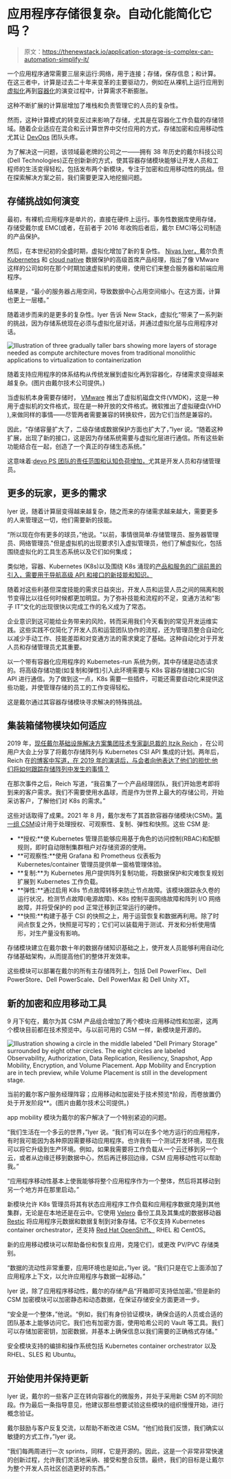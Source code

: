 # 应用程序存储很复杂。自动化能简化它吗？

> 原文：<https://thenewstack.io/application-storage-is-complex-can-automation-simplify-it/>

一个应用程序通常需要三层来运行:网络，用于连接；存储，保存信息；和计算。在这三者中，计算是过去二十年来变革的主要驱动力，例如在从裸机上运行应用到[虚拟化](https://thenewstack.io/the-next-evolution-of-virtualization-infrastructure/)再到[容器化](https://thenewstack.io/category/containers/)的演变过程中，计算需求不断膨胀。

这种不断扩展的计算层增加了堆栈和负责管理它的人员的复杂性。

然而，这种计算模式的转变反过来影响了存储，尤其是在容器化工作负载的存储领域。随着企业适应在混合和云计算世界中交付应用的方式，存储加密和应用移动性尤其让 [DevOps](https://thenewstack.io/category/devops/) 团队头疼。

为了解决这一问题，该领域最老牌的公司之一——拥有 38 年历史的戴尔科技公司(Dell Technologies)正在创新新的方式，使其容器存储模块能够让开发人员和工程师的生活变得轻松，包括发布两个新模块，专注于加密和应用移动性的挑战。但在探索解决方案之前，我们需要更深入地挖掘问题。

## 存储挑战如何演变

最初，有裸机:应用程序是单片的，直接在硬件上运行。事务性数据库使用存储，存储受戴尔或 EMC(或者，在前者于 2016 年收购后者后，戴尔 EMC)等公司制造的产品保护。

然后，在本世纪初的全盛时期，虚拟化增加了新的复杂性。 [Nivas Iyer，](https://www.linkedin.com/in/nivasiyer/)戴尔负责 [Kubernetes](https://thenewstack.io/category/kubernetes/) 和 [cloud native](https://thenewstack.io/category/cloud-native/) 数据保护的高级首席产品经理，指出了像 VMware 这样的公司如何在那个时期加速虚拟机的使用，使用它们来整合服务器和前端应用程序。

结果是，“最小的服务器占用空间，导致数据中心占用空间缩小。在这方面，计算也更上一层楼。”

随着进步而来的是更多的复杂性。Iyer 告诉 New Stack，虚拟化“带来了一系列新的挑战，因为存储系统现在必须与虚拟化层对话，并通过虚拟化层与应用程序对话。

![Illustration of three gradually taller bars showing more layers of storage needed as compute architecture moves from traditional monolithic applications to virtualization to containerization](img/9c8ed5cfc113cf2d67254217f910d0aa.png)

随着支持应用程序的体系结构从传统发展到虚拟化再到容器化，存储需求变得越来越复杂。(图片由戴尔技术公司提供。)

当虚拟机本身需要存储时， [VMware](https://tanzu.vmware.com?utm_content=inline-mention) 推出了虚拟机磁盘文件(VMDK)，这是一种用于虚拟机的文件格式，现在是一种开放的文件格式。微软推出了虚拟硬盘(VHD ),来做同样的事情——尽管两者需要兼容的转换软件，因为它们当然是兼容的。

因此，“存储容量扩大了，二级存储或数据保护方面也扩大了，”Iyer 说。“随着这种扩展，出现了新的接口，这是因为存储系统需要与虚拟化层进行通信。所有这些新功能结合在一起，创造了一个真正的存储生态系统。”

这意味着:[devo PS 团队的责任范围和认知负荷增加，](https://thenewstack.io/this-cant-be-normal-the-tech-industry-after-a-year-of-burnout/)尤其是开发人员和存储管理员。

## 更多的玩家，更多的需求

Iyer 说，随着计算层变得越来越复杂，随之而来的存储需求越来越大，需要更多的人来管理这一切，他们需要新的技能。

“所以现在你有更多的球员，”他说。"以前，事情很简单:存储管理员、服务器管理员、网络管理员."但是虚拟机的出现要求引入虚拟管理员，他们了解虚拟化，包括围绕虚拟化的工具生态系统以及它们如何集成；

类似地，容器、Kubernetes (K8s)以及围绕 K8s 涌现的[产品和服务的广阔前景的引入，需要用于导航高级 API 和接口的新技能和知识。](https://landscape.cncf.io/)

随着对这些利基但深度技能的需求日益突出，开发人员和运营人员之间的隔离和脱节变得比以往任何时候都更加明显。为了弥补技能和流程的不足，变通方法和“影子 IT”文化的出现很快以完成工作的名义成为了常态。

企业意识到这可能给业务带来的风险，转而采用我们今天看到的常见开发运维实践。这些实践不仅简化了开发人员和运营团队协作的流程，还为管理员整合自动化以减少手动工作、技能差距和对变通方法的需求奠定了基础。这种自动化对于开发人员和存储管理员尤其重要。

以一个带有容器化应用程序的 Kubernetes-run 系统为例，其中存储是动态请求的。将高级存储功能(如复制和弹性)引入此环境需要与 K8s 容器存储接口(CSI) API 进行通信。为了做到这一点，K8s 需要一些插件，可能还需要自动化来提供这些功能，并使管理存储的员工的工作变得轻松。

这是戴尔通过其容器存储模块寻求解决的特殊挑战。

## 集装箱储物模块如何适应

2019 年，[现任戴尔基础设施解决方案集团技术专家副总裁的 Itzik Reich](https://www.linkedin.com/in/itzikreich) ，在公司用户大会上分享了将戴尔存储阵列与 Kubernetes CSI API 集成的计划。两年后，Reich 在[的博客中写道，在 2019 年的演讲后，与会者向他表达了他们的担忧:他们将如何跟踪存储阵列中发生的事情？](https://infohub.delltechnologies.com/p/introducing-dell-container-storage-modules-csm-part-1-the-why/)

在那次事件之后，Reich 写道，“我召集了一个产品经理团队，我们开始思考即将到来的客户需求。我们不需要使用水晶球，而是作为世界上最大的存储公司，开始采访客户，了解他们对 K8s 的需求。”

这些对话取得了成果。2021 年 8 月，戴尔发布了其首款容器存储模块(CSM)。[第一组 CSM](https://infohub.delltechnologies.com/p/part-2-the-what-introducing-dell-container-storage-modules-csm/)设计用于处理授权、可观察性、复制、弹性和快照。这些 CSM 是:

*   **授权:**使 Kubernetes 管理员能够应用基于角色的访问控制(RBAC)和配额规则，即时自动限制集群租户对存储资源的使用。
*   **可观察性:**使用 Grafana 和 Prometheus 仪表板为 Kubernetes/container 管理员提供单一窗格管理体验。
*   **复制:**为 Kubernetes 用户提供阵列复制功能，将数据保护和灾难恢复规划扩展到 Kubernetes 工作负载。
*   **弹性:**通过启用 K8s 节点故障转移来防止节点故障。该模块跟踪永久卷的运行状况，检测节点故障(电源故障)、K8s 控制平面网络故障和阵列 I/O 网络故障，并将受保护的 pod 正常迁移到正常运行的硬件。
*   **快照:**构建于基于 CSI 的快照之上，用于运营恢复和数据再利用。除了时间点恢复之外，快照是可写的；它们可以装载用于测试、开发和分析使用情形，对生产量没有影响。

存储模块建立在戴尔数十年的数据存储知识基础之上，使开发人员能够利用自动化存储基础架构，从而提高他们的整体开发效率。

这些模块可以部署在戴尔的所有主存储阵列上，包括 Dell PowerFlex、Dell PowerStore、Dell PowerScale、Dell PowerMax 和 Dell Unity XT。

## 新的加密和应用移动工具

9 月下旬在，戴尔为其 CSM 产品组合增加了两个模块:应用移动性和加密，这两个模块目前都在技术预览中。与以前可用的 CSM 一样，新模块是开源的。

![Illustration showing a circle in the middle labeled "Dell Primary Storage" surrounded by eight other circles. The eight circles are labeled Observability, Authorization, Data Replication, Resiliency, Snapshot, App Mobility, Encryption, and Volume Placement. App Mobility and Encryption are in tech preview, while Volume Placement is still in the development stage. ](img/3ff0f29ecfed1b29f4c00719b662f23e.png)

当前的戴尔客户服务经理阵容；应用移动和加密处于技术预览*阶段，而卷放置仍处于开发阶段**。(图片由戴尔技术公司提供。)

app mobility 模块为戴尔的客户解决了一个特别紧迫的问题。

“我们生活在一个多云的世界，”Iyer 说。“我们有可以在多个地方运行的应用程序，有时我可能因为各种原因需要移动应用程序。也许我有一个测试开发环境，现在我可以将它升级到生产环境。例如，如果我需要将工作负载从一个云迁移到另一个云，或者从边缘迁移到数据中心，然后再迁移回边缘，CSM 应用移动性可以帮助我。”

“应用程序移动性基本上使我能够将整个应用程序作为一个整体，然后将其移动到另一个地方并在那里启动。”

新模块允许 K8s 管理员将其有状态应用程序工作负载和应用程序数据克隆到其他集群，无论是在本地还是在云中。它使用 [Velero](https://velero.io/) 备份工具及其集成的数据移动器 [Restic](https://restic.net/) 将应用程序元数据和数据复制到对象存储。它不仅支持 Kubernetes container orchestrator，还支持 [Red Hat OpenShift、](https://www.openshift.com/try?utm_content=inline-mention) RHEL 和 CentOS。

新的应用移动模块可以帮助备份和恢复应用，克隆它们，或更改 PV/PVC 存储类别。

“数据的流动性非常重要，应用环境也是如此，”Iyer 说。“我们只是在它上面添加了应用程序上下文，以允许应用程序与数据一起移动。”

Iyer 说，除了应用程序移动性，戴尔的存储产品“开箱即可支持低加密。”但是新的 CSM 加密模块可以加密静态和动态数据，在保证存储安全方面更进一步。

“安全是一个整体，”他说。“例如，我们有身份验证模块，确保合适的人员或合适的团队基本上能够访问它。我们也有加密方面，使用哈希公司的 Vault 等工具。我们可以存储加密密钥，加密数据，并基本上确保信息以我们需要的正确格式存储。”

安全模块支持的编排和操作系统包括 Kubernetes container orchestrator 以及 RHEL、SLES 和 Ubuntu。

## 开始使用并保持更新

Iyer 说，戴尔的一些客户正在转向容器化的微服务，并处于采用新 CSM 的不同阶段。作为最后一条指导意见，他建议那些想要试验这些模块的组织慢慢开始，进行概念验证。

戴尔鼓励与客户反复交流，以帮助不断改进 CSM。“他们给我们反馈，我们确实以敏捷的方式工作，”Iyer 说。

“我们每两周进行一次 sprints，同样，它是开源的。因此，这是一个非常非常快速的创新过程，允许我们灵活地采纳、接受和整合反馈。最终，我们的目标是让戴尔为整个开发人员社区创造更好的东西。”

<svg xmlns:xlink="http://www.w3.org/1999/xlink" viewBox="0 0 68 31" version="1.1"><title>Group</title> <desc>Created with Sketch.</desc></svg>